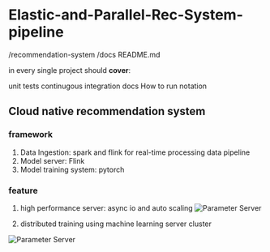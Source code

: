 # Elastic-and-Parallel-Rec-System-pipeline
/recommendation-system
/docs
README.md

in every single project should **cover**:

unit tests
continugous integration
docs
How to run
notation

## Cloud native recommendation system
### framework
1. Data Ingestion: spark and flink for real-time processing data pipeline
2. Model server: Flink
3. Model training system: pytorch

### feature
1. high performance server: async io and auto scaling
![Parameter Server](https://github.com/ZhiHanZ/Elastic-and-Parallel-Rec-System-pipeline/blob/main/resources/webroot/fg11.png)


2. distributed training using machine learning server cluster

![Parameter Server](https://github.com/ZhiHanZ/Elastic-and-Parallel-Rec-System-pipeline/blob/main/resources/webroot/fg14.png)
